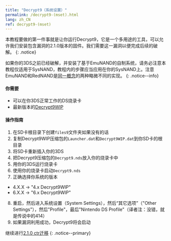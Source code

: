 ```yaml
---
title: "Decrypt9（系统设置）"
permalink: /decrypt9-(mset).html
lang: zh_CN
ref: decrypt9-(mset)
---
```


本教程要做的第一件事就是让你运行Decrypt9，它是一个多用途的工具，可以允许我们安装包含漏洞的2.1.0版本的固件。我们需要这一漏洞以便完成后续的破解。
{: .notice}

如果你的3DS之前已经破解，并安装了基于EmuNAND的自制系统，请务必注意本教程仅适用于SysNAND，教程内的步骤应当应用在你的SysNAND上。注意EmuNAND和RedNAND是[同一概念](http://3dbrew.org/wiki/NAND_Redirection)的两种略微不同的实现。
{: .notice--info}

#### 你需要

* 可以在你3DS正常工作的DS烧录卡
* 最新版本的[Decrypt9WIP](https://github.com/d0k3/Decrypt9WIP/releases/)

#### 操作指南

1. 在SD卡根目录下创建`files9`文件夹如果没有的话
2. 复制Decrypt9WIP压缩包的`Launcher.dat`和`Decrypt9WIP.dat`到你SD卡的根目录
3. 将SD卡重新插入你的3DS
4. 把Decrypt9压缩包的`Decrypt9.nds`放入你的烧录卡中
5. 用你的3DS运行烧录卡
6. 使用你的烧录卡启动`Decrypt9.nds`
7. 正确选择你系统的版本
  + 4.X.X -> "4.x Decrypt9WIP"
  + 6.X.X -> "6.x Decrypt9WIP"
8. 重启，然后进入系统设置（System Settings），然后“其它选项”（"Other Settings"），然后"Profile"，最后"Nintendo DS Profile"（译者注：没错，就是传说中的414）
9. 如果漏洞利用成功，Decrypt9将会启动

继续进行[2.1.0 ctr迁移](2.1.0-ctrtransfer)
{: .notice--primary}
